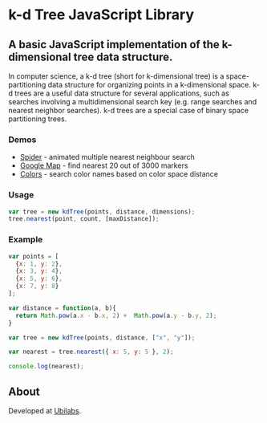 # k-d Tree JavaScript Library

## A basic JavaScript implementation of the k-dimensional tree data structure.

In computer science, a k-d tree (short for k-dimensional tree) is a space-partitioning data structure for organizing points in a k-dimensional space. k-d trees are a useful data structure for several applications, such as searches involving a multidimensional search key (e.g. range searches and nearest neighbor searches). k-d trees are a special case of binary space partitioning trees.

### Demos

* [Spider](http://ubilabs.github.com/kd-tree-javascript/examples/basic/) - animated multiple nearest neighbour search
* [Google Map](http://ubilabs.github.com/kd-tree-javascript/examples/map/) - find nearest 20 out of 3000 markers
* [Colors](http://ubilabs.github.com/kd-tree-javascript/examples/colors/) - search color names based on color space distance


### Usage

```js
var tree = new kdTree(points, distance, dimensions);
tree.nearest(point, count, [maxDistance]);
```

### Example

```js
var points = [
  {x: 1, y: 2},
  {x: 3, y: 4},
  {x: 5, y: 6},
  {x: 7, y: 8}
];

var distance = function(a, b){
  return Math.pow(a.x - b.x, 2) +  Math.pow(a.y - b.y, 2);
}

var tree = new kdTree(points, distance, ["x", "y"]);

var nearest = tree.nearest({ x: 5, y: 5 }, 2);

console.log(nearest);
```

## About

Developed at [Ubilabs](http://ubilabs.net).

